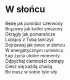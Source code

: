 # W słońcu

Będę jak pomidor czerwony  
Brązowy jak kotlet smażony  
Okrągły jak pomarańcze  
Lubiący z Tobą tańczyć  
Dojrzewaj jak owoc w słońcu  
W energetycznym rumieńcu  
Łap życia ulotne momenty  
Odpychaj ciemności odmęty  
Ciesz się każdą chwilą  
Bo masz w sobie tyle siły  
